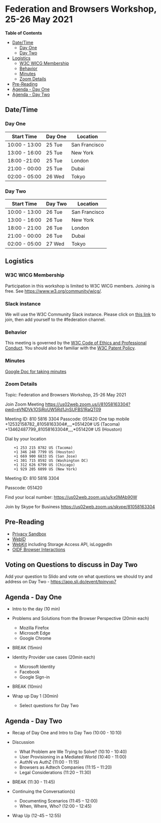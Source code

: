 # Federation and Browsers Workshop, 25-26 May 2021

**Table of Contents**

- [Date/Time](#date-time)
  * [Day One](#day-one)
  * [Day Two](#day-two)
- [Logistics](#logistics)
  * [W3C WICG Membership](#w3c-wicg-membership)
  * [Behavior](#behavior)
  * [Minutes](#minutes)
  * [Zoom Details](#zoom-details)
- [Pre-Reading](#pre-reading)
- [Agenda - Day One](#agenda---day-one)
- [Agenda - Day Two](#agenda---day-two)

## Date/Time

### Day One

| Start Time   | Day One | Location      |
| ------------ | ------ | ------------- |
| 10:00 - 13:00 | 25 Tue | San Francisco |
| 13:00 - 16:00  | 25 Tue | New York      |
| 18:00 -21:00 | 25 Tue | London        |
| 21:00 - 00:00  | 25 Tue | Dubai         |
| 02:00 - 05:00 | 26 Wed | Tokyo        |

### Day Two

| Start Time   | Day Two | Location      |
| ------------ | ------ | ------------- |
| 10:00 - 13:00 | 26 Tue | San Francisco |
| 13:00 - 16:00 | 26 Tue | New York      |
| 18:00 - 21:00 | 26 Tue | London        |
| 21:00 - 00:00 | 26 Tue | Dubai         |
| 02:00 -  05:00  | 27 Wed | Tokyo        |

## Logistics
### W3C WICG Membership
Participation in this workshop is limited to W3C WICG members. Joining is free. See <https://www.w3.org/community/wicg/>.

### Slack instance
We will use the W3C Community Slack instance. Please click on [this link](https://join.slack.com/t/w3ccommunity/shared_invite/zt-drq1eer6-MlZgOJOWVAEV1UTp66ywAQ) to join, then add yourself to the #federation channel. 

### Behavior
This meeting is governed by the [W3C Code of Ethics and Professional Conduct](https://www.w3.org/Consortium/cepc/). 
You should also be familiar with the [W3C Patent Policy](https://www.w3.org/Consortium/Patent-Policy-20040205/).

### Minutes
[Google Doc for taking minutes](https://docs.google.com/document/d/1nZt-bU-9FeoaavSuB6KPC7d3vyKuOhnA5QAd8kTN0z0/edit?usp=sharing)

### Zoom Details
Topic: Federation and Browsers Workshop, 25-26 May 2021

Join Zoom Meeting
<https://us02web.zoom.us/j/81058163304?pwd=eVNDVk1OSjRoUW5Rd1JnSUFBS1RaQT09>

Meeting ID: 810 5816 3304
Passcode: 051420
One tap mobile
+12532158782,,81058163304#,,,,*051420# US (Tacoma)
+13462487799,,81058163304#,,,,*051420# US (Houston)

Dial by your location

        +1 253 215 8782 US (Tacoma)
        +1 346 248 7799 US (Houston)
        +1 669 900 6833 US (San Jose)
        +1 301 715 8592 US (Washington DC)
        +1 312 626 6799 US (Chicago)
        +1 929 205 6099 US (New York)

Meeting ID: 810 5816 3304

Passcode: 051420

Find your local number: https://us02web.zoom.us/u/kx0MAb90W

Join by Skype for Business
https://us02web.zoom.us/skype/81058163304



## Pre-Reading
* [Privacy Sandbox](https://www.privacysandbox.com/)
* [WebID](https://github.com/WICG/WebID/) 
* [WebKit](https://webkit.org/blog/category/privacy/) including Storage Access API, isLoggedIn
* [OIDF Browser Interactions](https://github.com/IDBrowserUseCases/docs)

## Voting on Questions to discuss in Day Two
Add your question to Slido and vote on what questions we should try and address on Day Two - <https://app.sli.do/event/tpinyvp7> 

## Agenda - Day One

* Intro to the day (10 min)  

* Problems and Solutions from the Browser Perspective (20min each)
	* Mozilla Firefox
	* Microsoft Edge 
	* Google  Chrome

* BREAK (15min)

* Identity Provider use cases (20min each)
	* Microsoft Identity
	* Facebook 
	* Google Sign-in 

* BREAK (10min)

* Wrap up Day 1 (30min)
   * Select questions for Day Two 


## Agenda - Day Two
* Recap of Day One and Intro to Day Two (10:00 - 10:10)  

* Discussion
	* What Problem are We Trying to Solve? (10:10 - 10:40)
	* User Provisioning in a Mediated World (10:40 - 11:00) 
	* AuthN vs AuthZ (11:00 - 11:15)
	* Browsers as Adtech Companies (11:15 – 11:20)
	* Legal Considerations (11:20 – 11:30)

* BREAK (11:30 - 11:45)

* Continuing the Conversation(s)
	* Documenting Scenarios (11:45 – 12:00)
	* When, Where, Who? (12:00 – 12:45)

* Wrap Up (12-45 – 12:55)



